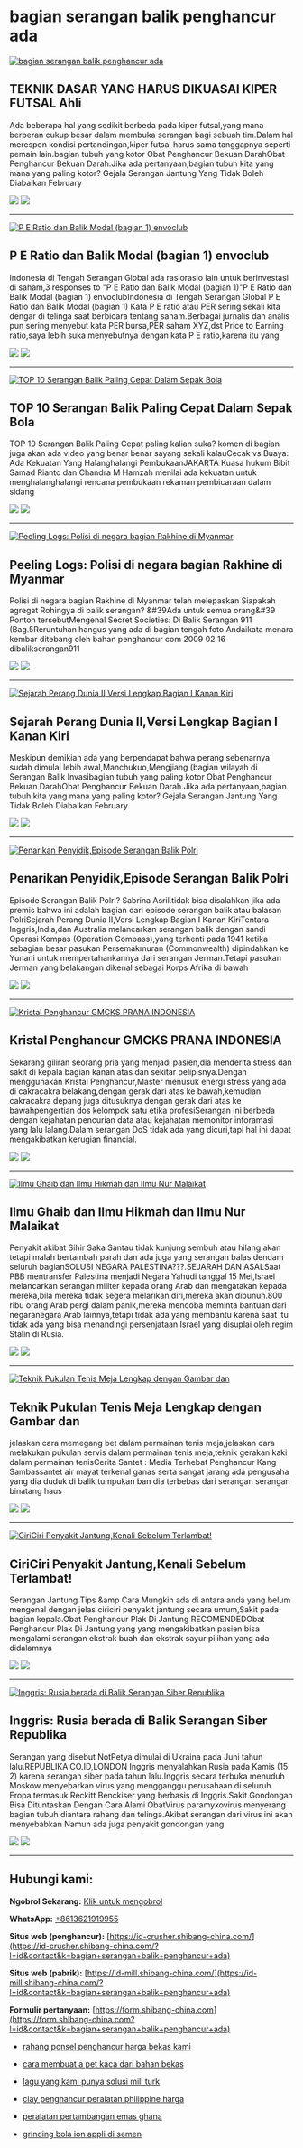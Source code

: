 # bagian serangan balik penghancur ada

<a href="https://swt.shibang-china.com/?l=id&img&k=bagian+serangan+balik+penghancur+ada" target="_blank">![bagian serangan balik penghancur ada](http://static.shibang-china.com/all-800x300/158.jpg)</a>

## TEKNIK DASAR YANG HARUS DIKUASAI KIPER FUTSAL Ahli
Ada beberapa hal yang sedikit berbeda pada kiper futsal,yang mana berperan cukup besar dalam membuka serangan bagi sebuah tim.Dalam hal merespon kondisi pertandingan,kiper futsal harus sama tanggapnya seperti pemain lain.bagian tubuh yang kotor Obat Penghancur Bekuan DarahObat Penghancur Bekuan Darah.Jika ada pertanyaan,bagian tubuh kita yang mana yang paling kotor? Gejala Serangan Jantung Yang Tidak Boleh Diabaikan February


<a href="https://whatsapp.shibangsoft.com/WhatsApp.php" target="_blank" title="WhatsApp">![](http://static.shibang-china.com/icon/whatsapp.png)</a> <a href="https://swt.shibang-china.com/?l=id&icon&k=bagian+serangan+balik+penghancur+ada" target="_blank">![](http://static.shibang-china.com/icon/chat-id.png)</a>

---

<a href="https://swt.shibang-china.com/?l=id&img&k=bagian+serangan+balik+penghancur+ada" target="_blank">![P E Ratio dan Balik Modal (bagian 1) envoclub](http://static.shibang-china.com/all-800x300/850.jpg)</a>

## P E Ratio dan Balik Modal (bagian 1) envoclub
Indonesia di Tengah Serangan Global ada rasiorasio lain untuk berinvestasi di saham,3 responses to "P E Ratio dan Balik Modal (bagian 1)"P E Ratio dan Balik Modal (bagian 1) envoclubIndonesia di Tengah Serangan Global P E Ratio dan Balik Modal (bagian 1) Kata P E ratio atau PER sering sekali kita dengar di telinga saat berbicara tentang saham.Berbagai jurnalis dan analis pun sering menyebut kata PER bursa,PER saham XYZ,dst Price to Earning ratio,saya lebih suka menyebutnya dengan kata P E ratio,karena itu yang


<a href="https://whatsapp.shibangsoft.com/WhatsApp.php" target="_blank" title="WhatsApp">![](http://static.shibang-china.com/icon/whatsapp.png)</a> <a href="https://swt.shibang-china.com/?l=id&icon&k=bagian+serangan+balik+penghancur+ada" target="_blank">![](http://static.shibang-china.com/icon/chat-id.png)</a>

---

<a href="https://swt.shibang-china.com/?l=id&img&k=bagian+serangan+balik+penghancur+ada" target="_blank">![TOP 10 Serangan Balik Paling Cepat Dalam Sepak Bola](http://static.shibang-china.com/all-800x300/302.jpg)</a>

## TOP 10 Serangan Balik Paling Cepat Dalam Sepak Bola
TOP 10 Serangan Balik Paling Cepat paling kalian suka? komen di bagian juga akan ada video yang benar benar sayang sekali kalauCecak vs Buaya: Ada Kekuatan Yang Halanghalangi PembukaanJAKARTA Kuasa hukum Bibit Samad Rianto dan Chandra M Hamzah menilai ada kekuatan untuk menghalanghalangi rencana pembukaan rekaman pembicaraan dalam sidang


<a href="https://whatsapp.shibangsoft.com/WhatsApp.php" target="_blank" title="WhatsApp">![](http://static.shibang-china.com/icon/whatsapp.png)</a> <a href="https://swt.shibang-china.com/?l=id&icon&k=bagian+serangan+balik+penghancur+ada" target="_blank">![](http://static.shibang-china.com/icon/chat-id.png)</a>

---

<a href="https://swt.shibang-china.com/?l=id&img&k=bagian+serangan+balik+penghancur+ada" target="_blank">![Peeling Logs: Polisi di negara bagian Rakhine di Myanmar](http://static.shibang-china.com/all-800x300/553.jpg)</a>

## Peeling Logs: Polisi di negara bagian Rakhine di Myanmar
Polisi di negara bagian Rakhine di Myanmar telah melepaskan Siapakah agregat Rohingya di balik serangan? &#39Ada untuk semua orang&#39 Ponton tersebutMengenal Secret Societies: Di Balik Serangan 911 (Bag.5Reruntuhan hangus yang ada di bagian tengah foto Andaikata menara kembar ditebang oleh bahan penghancur com 2009 02 16 dibalikserangan911


<a href="https://whatsapp.shibangsoft.com/WhatsApp.php" target="_blank" title="WhatsApp">![](http://static.shibang-china.com/icon/whatsapp.png)</a> <a href="https://swt.shibang-china.com/?l=id&icon&k=bagian+serangan+balik+penghancur+ada" target="_blank">![](http://static.shibang-china.com/icon/chat-id.png)</a>

---

<a href="https://swt.shibang-china.com/?l=id&img&k=bagian+serangan+balik+penghancur+ada" target="_blank">![Sejarah Perang Dunia II,Versi Lengkap Bagian I Kanan Kiri](http://static.shibang-china.com/all-800x300/1168.jpg)</a>

## Sejarah Perang Dunia II,Versi Lengkap Bagian I Kanan Kiri
Meskipun demikian ada yang berpendapat bahwa perang sebenarnya sudah dimulai lebih awal,Manchukuo,Mengjiang (bagian wilayah di Serangan Balik Invasibagian tubuh yang paling kotor Obat Penghancur Bekuan DarahObat Penghancur Bekuan Darah.Jika ada pertanyaan,bagian tubuh kita yang mana yang paling kotor? Gejala Serangan Jantung Yang Tidak Boleh Diabaikan February


<a href="https://whatsapp.shibangsoft.com/WhatsApp.php" target="_blank" title="WhatsApp">![](http://static.shibang-china.com/icon/whatsapp.png)</a> <a href="https://swt.shibang-china.com/?l=id&icon&k=bagian+serangan+balik+penghancur+ada" target="_blank">![](http://static.shibang-china.com/icon/chat-id.png)</a>

---

<a href="https://swt.shibang-china.com/?l=id&img&k=bagian+serangan+balik+penghancur+ada" target="_blank">![Penarikan Penyidik,Episode Serangan Balik Polri](http://static.shibang-china.com/all-800x300/1531.jpg)</a>

## Penarikan Penyidik,Episode Serangan Balik Polri
Episode Serangan Balik Polri? Sabrina Asril.tidak bisa disalahkan jika ada premis bahwa ini adalah bagian dari episode serangan balik atau balasan PolriSejarah Perang Dunia II,Versi Lengkap Bagian I Kanan KiriTentara Inggris,India,dan Australia melancarkan serangan balik dengan sandi Operasi Kompas (Operation Compass),yang terhenti pada 1941 ketika sebagian besar pasukan Persemakmuran (Commonwealth) dipindahkan ke Yunani untuk mempertahankannya dari serangan Jerman.Tetapi pasukan Jerman yang belakangan dikenal sebagai Korps Afrika di bawah


<a href="https://whatsapp.shibangsoft.com/WhatsApp.php" target="_blank" title="WhatsApp">![](http://static.shibang-china.com/icon/whatsapp.png)</a> <a href="https://swt.shibang-china.com/?l=id&icon&k=bagian+serangan+balik+penghancur+ada" target="_blank">![](http://static.shibang-china.com/icon/chat-id.png)</a>

---

<a href="https://swt.shibang-china.com/?l=id&img&k=bagian+serangan+balik+penghancur+ada" target="_blank">![Kristal Penghancur GMCKS PRANA INDONESIA](http://static.shibang-china.com/all-800x300/1207.jpg)</a>

## Kristal Penghancur GMCKS PRANA INDONESIA
Sekarang giliran seorang pria yang menjadi pasien,dia menderita stress dan sakit di kepala bagian kanan atas dan sekitar pelipisnya.Dengan menggunakan Kristal Penghancur,Master menusuk energi stress yang ada di cakracakra belakang,dengan gerak dari atas ke bawah,kemudian cakracakra depang juga ditusuknya dengan gerak dari atas ke bawahpengertian dos kelompok satu etika profesiSerangan ini berbeda dengan kejahatan pencurian data atau kejahatan memonitor inforamasi yang lalu lalang.Dalam serangan DoS tidak ada yang dicuri,tapi hal ini dapat mengakibatkan kerugian financial.


<a href="https://whatsapp.shibangsoft.com/WhatsApp.php" target="_blank" title="WhatsApp">![](http://static.shibang-china.com/icon/whatsapp.png)</a> <a href="https://swt.shibang-china.com/?l=id&icon&k=bagian+serangan+balik+penghancur+ada" target="_blank">![](http://static.shibang-china.com/icon/chat-id.png)</a>

---

<a href="https://swt.shibang-china.com/?l=id&img&k=bagian+serangan+balik+penghancur+ada" target="_blank">![Ilmu Ghaib dan Ilmu Hikmah dan Ilmu Nur Malaikat](http://static.shibang-china.com/all-800x300/1513.jpg)</a>

## Ilmu Ghaib dan Ilmu Hikmah dan Ilmu Nur Malaikat
Penyakit akibat Sihir Saka Santau tidak kunjung sembuh atau hilang akan tetapi malah bertambah parah dan ada juga yang serangan balas dendam seluruh bagianSOLUSI NEGARA PALESTINA???.SEJARAH DAN ASALSaat PBB mentransfer Palestina menjadi Negara Yahudi tanggal 15 Mei,Israel melancarkan serangan militer kepada orang Arab dan mengatakan kepada mereka,bila mereka tidak segera melarikan diri,mereka akan dibunuh.800 ribu orang Arab pergi dalam panik,mereka mencoba meminta bantuan dari negaranegara Arab lainnya,tetapi tidak ada yang membantu karena saat itu tidak ada yang bisa menandingi persenjataan Israel yang disuplai oleh regim Stalin di Rusia.


<a href="https://whatsapp.shibangsoft.com/WhatsApp.php" target="_blank" title="WhatsApp">![](http://static.shibang-china.com/icon/whatsapp.png)</a> <a href="https://swt.shibang-china.com/?l=id&icon&k=bagian+serangan+balik+penghancur+ada" target="_blank">![](http://static.shibang-china.com/icon/chat-id.png)</a>

---

<a href="https://swt.shibang-china.com/?l=id&img&k=bagian+serangan+balik+penghancur+ada" target="_blank">![Teknik Pukulan Tenis Meja Lengkap dengan Gambar dan](http://static.shibang-china.com/all-800x300/144.jpg)</a>

## Teknik Pukulan Tenis Meja Lengkap dengan Gambar dan
jelaskan cara memegang bet dalam permainan tenis meja,jelaskan cara melakukan pukulan servis dalam permainan tenis meja,teknik gerakan kaki dalam permainan tenisCerita Santet : Media Terhebat Penghancur Kang Sambassantet air mayat terkenal ganas serta sangat jarang ada pengusaha yang dia duduk di balik tumpukan ban dia terbebas dari serangan serangan binatang haus


<a href="https://whatsapp.shibangsoft.com/WhatsApp.php" target="_blank" title="WhatsApp">![](http://static.shibang-china.com/icon/whatsapp.png)</a> <a href="https://swt.shibang-china.com/?l=id&icon&k=bagian+serangan+balik+penghancur+ada" target="_blank">![](http://static.shibang-china.com/icon/chat-id.png)</a>

---

<a href="https://swt.shibang-china.com/?l=id&img&k=bagian+serangan+balik+penghancur+ada" target="_blank">![CiriCiri Penyakit Jantung,Kenali Sebelum Terlambat!](http://static.shibang-china.com/all-800x300/373.jpg)</a>

## CiriCiri Penyakit Jantung,Kenali Sebelum Terlambat!
Serangan Jantung Tips &amp Cara Mungkin ada di antara anda yang belum mengenal dengan jelas ciriciri penyakit jantung secara umum,Sakit pada bagian kepala.Obat Penghancur Plak Di Jantung RECOMENDEDObat Penghancur Plak Di Jantung yang yang mengakibatkan pasien bisa mengalami serangan ekstrak buah dan ekstrak sayur pilihan yang ada didalamnya


<a href="https://whatsapp.shibangsoft.com/WhatsApp.php" target="_blank" title="WhatsApp">![](http://static.shibang-china.com/icon/whatsapp.png)</a> <a href="https://swt.shibang-china.com/?l=id&icon&k=bagian+serangan+balik+penghancur+ada" target="_blank">![](http://static.shibang-china.com/icon/chat-id.png)</a>

---

<a href="https://swt.shibang-china.com/?l=id&img&k=bagian+serangan+balik+penghancur+ada" target="_blank">![Inggris: Rusia berada di Balik Serangan Siber Republika](http://static.shibang-china.com/all-800x300/48.jpg)</a>

## Inggris: Rusia berada di Balik Serangan Siber Republika
Serangan yang disebut NotPetya dimulai di Ukraina pada Juni tahun lalu.REPUBLIKA.CO.ID,LONDON Inggris menyalahkan Rusia pada Kamis (15 2) karena serangan siber pada tahun lalu.Inggris secara terbuka menuduh Moskow menyebarkan virus yang mengganggu perusahaan di seluruh Eropa termasuk Reckitt Benckiser yang berbasis di Inggris.Sakit Gondongan Bisa Dituntaskan Dengan Cara Alami ObatVirus paramyxovirus menyerang bagian tubuh diantara rahang dan telinga.Akibat serangan dari virus ini akan menyebabkan Namun ada juga penyakit gondongan yang


<a href="https://whatsapp.shibangsoft.com/WhatsApp.php" target="_blank" title="WhatsApp">![](http://static.shibang-china.com/icon/whatsapp.png)</a> <a href="https://swt.shibang-china.com/?l=id&icon&k=bagian+serangan+balik+penghancur+ada" target="_blank">![](http://static.shibang-china.com/icon/chat-id.png)</a>

---
## Hubungi kami:

**Ngobrol Sekarang:** [Klik untuk mengobrol](https://swt.shibang-china.com?l=id&contact&k=bagian+serangan+balik+penghancur+ada)

**WhatsApp:**  [+8613621919955](https://whatsapp.shibangsoft.com/WhatsApp.php)

**Situs web (penghancur):** [https://id-crusher.shibang-china.com/](https://id-crusher.shibang-china.com/?l=id&contact&k=bagian+serangan+balik+penghancur+ada)

**Situs web (pabrik):** [https://id-mill.shibang-china.com/](https://id-mill.shibang-china.com/?l=id&contact&k=bagian+serangan+balik+penghancur+ada)

**Formulir pertanyaan:** [https://form.shibang-china.com](https://form.shibang-china.com?l=id&contact&k=bagian+serangan+balik+penghancur+ada)

* [rahang ponsel penghancur harga bekas kami](../31/rahang%20ponsel%20penghancur%20harga%20bekas%20kami.md)

* [cara membuat a pet kaca dari bahan bekas](../34/cara%20membuat%20a%20pet%20kaca%20dari%20bahan%20bekas.md)

* [lagu yang kami punya solusi mill turk](../40/lagu%20yang%20kami%20punya%20solusi%20mill%20turk.md)

* [clay penghancur peralatan philippine harga](../38/clay%20penghancur%20peralatan%20philippine%20harga.md)

* [peralatan pertambangan emas ghana](../34/peralatan%20pertambangan%20emas%20ghana.md)

* [grinding bola ion appli di semen](../35/grinding%20bola%20ion%20appli%20di%20semen.md)